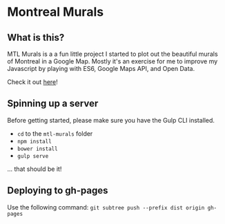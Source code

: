 # Montreal Murals

## What is this?

MTL Murals is a a fun little project I started to plot out the beautiful murals of Montreal in a Google Map. Mostly it's an exercise for me to improve my Javascript by playing with ES6, Google Maps API, and Open Data.

Check it out [here](https://tetsuro.github.io/mtl-murals/)!

## Spinning up a server

Before getting started, please make sure you have the Gulp CLI installed. 

- `cd` to the `mtl-murals` folder
- `npm install` 
- `bower install`
- `gulp serve`

... that should be it!

## Deploying to gh-pages

Use the following command: `git subtree push --prefix dist origin gh-pages`


